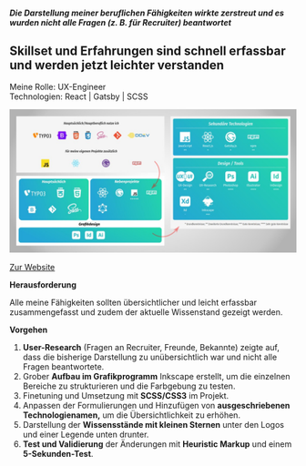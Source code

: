 ##### Die Darstellung meiner beruflichen Fähigkeiten wirkte zerstreut und es wurden nicht alle Fragen (z. B. für Recruiter) beantwortet

## Skillset und Erfahrungen sind schnell erfassbar und werden jetzt leichter verstanden

<p style="font-size: var(--fs-small-text); color: var(--col-link)">Meine Rolle: UX-Engineer<br/>Technologien: React | Gatsby | SCSS</p>

![Vereinsseite der Tagesmütter](../images/SkillsRework.jpg)

[Zur Website](https://sascha-nabrotzky.github.io/skills)

**Herausforderung**

Alle meine Fähigkeiten sollten übersichtlicher und leicht erfassbar zusammengefasst und zudem der aktuelle Wissenstand gezeigt werden.

**Vorgehen**

1. **User-Research** (Fragen an Recruiter, Freunde, Bekannte) zeigte auf, dass die bisherige Darstellung zu unübersichtlich war und nicht alle Fragen beantwortete.
2. Grober **Aufbau im Grafikprogramm** Inkscape erstellt, um die einzelnen Bereiche zu strukturieren und die Farbgebung zu testen.
3. Finetuning und Umsetzung mit **SCSS/CSS3** im Projekt.
4. Anpassen der Formulierungen und Hinzufügen von **ausgeschriebenen Technologienamen,** um die Übersichtlichkeit zu erhöhen.
5. Darstellung der **Wissensstände mit kleinen Sternen** unter den Logos und einer Legende unten drunter.
6. **Test und Validierung** der Änderungen mit **Heuristic Markup** und einem **5-Sekunden-Test**.
